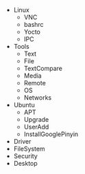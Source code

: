 - Linux  
  - VNC
  - bashrc
  - Yocto
  - IPC
- Tools
  - Text
  - File
  - TextCompare
  - Media
  - Remote
  - OS
  - Networks
- Ubuntu  
  - APT
  - Upgrade
  - UserAdd
  - InstallGooglePinyin
- Driver  
- FileSystem
- Security
- Desktop

